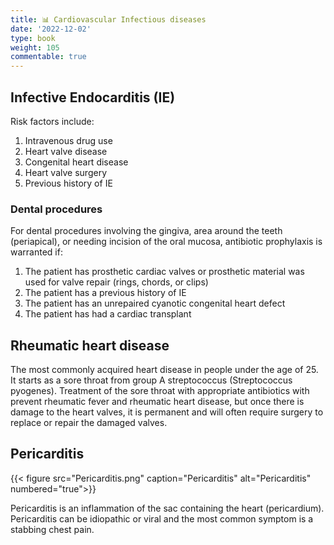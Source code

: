 ```yaml
---
title: 📊 Cardiovascular Infectious diseases
date: '2022-12-02'
type: book
weight: 105
commentable: true
---
```



## Infective Endocarditis (IE)

Risk factors include:
1. Intravenous drug use
2. Heart valve disease
3. Congenital heart disease
4. Heart valve surgery
5. Previous history of IE

###  Dental procedures
For dental procedures involving the gingiva, area around the teeth (periapical), or needing incision of the oral mucosa, antibiotic prophylaxis is warranted if:
1. The patient has prosthetic cardiac valves or prosthetic material was used for valve repair (rings, chords, or clips)
2. The patient has a previous history of IE
3. The patient has an unrepaired cyanotic congenital heart defect
4. The patient has had a cardiac transplant


## Rheumatic heart disease

The most commonly acquired heart disease in people under the age of 25.  It starts as a sore throat from group A streptococcus (Streptococcus pyogenes).  Treatment of the sore throat with appropriate antibiotics with prevent rheumatic fever and rheumatic heart disease, but once there is damage to the heart valves, it is permanent and will often require surgery to replace or repair the damaged valves.

## Pericarditis

{{< figure src="Pericarditis.png"  caption="Pericarditis" alt="Pericarditis" numbered="true">}}

Pericarditis is an inflammation of the sac containing the heart (pericardium).  Pericarditis can be idiopathic or viral and the most common symptom is a stabbing chest pain.